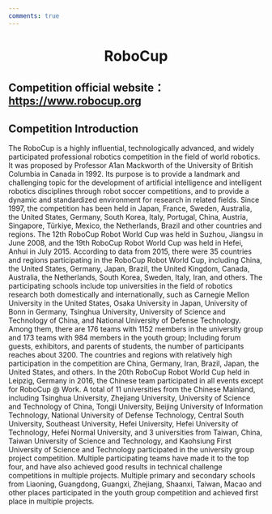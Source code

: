 ```yaml
---
comments: true
---
```


# <center>RoboCup</center>

## Competition official website：https://www.robocup.org

## Competition Introduction

The RoboCup is a highly influential, technologically advanced, and widely participated professional robotics competition in the field of world robotics. It was proposed by Professor A1an Mackworth of the University of British Columbia in Canada in 1992. Its purpose is to provide a landmark and challenging topic for the development of artificial intelligence and intelligent robotics disciplines through robot soccer competitions, and to provide a dynamic and standardized environment for research in related fields. Since 1997, the competition has been held in Japan, France, Sweden, Australia, the United States, Germany, South Korea, Italy, Portugal, China, Austria, Singapore, Türkiye, Mexico, the Netherlands, Brazil and other countries and regions. The 12th RoboCup Robot World Cup was held in Suzhou, Jiangsu in June 2008, and the 19th RoboCup Robot World Cup was held in Hefei, Anhui in July 2015. According to data from 2015, there were 35 countries and regions participating in the RoboCup Robot World Cup, including China, the United States, Germany, Japan, Brazil, the United Kingdom, Canada, Australia, the Netherlands, South Korea, Sweden, Italy, Iran, and others. The participating schools include top universities in the field of robotics research both domestically and internationally, such as Carnegie Mellon University in the United States, Osaka University in Japan, University of Bonn in Germany, Tsinghua University, University of Science and Technology of China, and National University of Defense Technology. Among them, there are 176 teams with 1152 members in the university group and 173 teams with 984 members in the youth group; Including forum guests, exhibitors, and parents of students, the number of participants reaches about 3200. The countries and regions with relatively high participation in the competition are China, Germany, Iran, Brazil, Japan, the United States, and others. In the 20th RoboCup Robot World Cup held in Leipzig, Germany in 2016, the Chinese team participated in all events except for RoboCup @ Work. A total of 11 universities from the Chinese Mainland, including Tsinghua University, Zhejiang University, University of Science and Technology of China, Tongji University, Beijing University of Information Technology, National University of Defense Technology, Central South University, Southeast University, Hefei University, Hefei University of Technology, Hefei Normal University, and 3 universities from Taiwan, China, Taiwan University of Science and Technology, and Kaohsiung First University of Science and Technology participated in the university group project competition. Multiple participating teams have made it to the top four, and have also achieved good results in technical challenge competitions in multiple projects. Multiple primary and secondary schools from Liaoning, Guangdong, Guangxi, Zhejiang, Shaanxi, Taiwan, Macao and other places participated in the youth group competition and achieved first place in multiple projects.